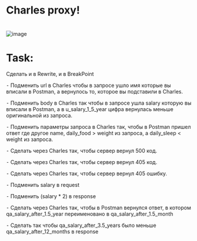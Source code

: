# Charles proxy!
# 
![image](https://habrastorage.org/getpro/habr/upload_files/dc0/8bb/13a/dc08bb13ae279fe88f3391c67b708b2d.png)

# Task:

Сделать и в Rewrite, и в BreakPoint 

 ⁃ Подменить url в Charles чтобы в запросе ушло имя которые вы вписали в Postman, а вернулось то, которое вы подставили в Charles.
 
 ⁃ Подменить body в Charles так чтобы в запросе ушла salary которую вы вписали в Postman, а в u_salary_1_5_year цифра вернулась меньше оригинальной из запроса.
 
 ⁃ Подменить параметры запроса в Charles так, чтобы в Postman пришел ответ где другое name, daily_food > weight из запроса, а daily_sleep < weight из запроса.
 
 ⁃ Сделать через Charles так, чтобы сервер вернул 500 код.

 ⁃ Сделать через Charles так, чтобы сервер вернул 405 код.
 
 ⁃ Сделать через Charles так, чтобы сервер вернул 405 ошибку.
 
 ⁃ Подменить salary в request
 
 ⁃ Подменить (salary * 2) в response
 
 ⁃ Сделать через Charles так, чтобы в Postman вернулся ответ, в котором qa_salary_after_1.5_year переименовано в qa_salary_after_1.5_month
 
 ⁃ Сделать так чтобы qa_salary_after_3.5_years было меньше qa_salary_after_12_months в response
